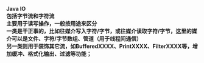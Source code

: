 <strong>Java IO<strong></br>
包括字节流和字符流</br>
主要用于读写操作，一般按用途来区分</br>
一类是干正事的，比如往媒介写入字符/字节，或往媒介读取字符/字节，这里的媒介可以是文件、字符/字节数组、管道（用于线程间通信）</br>
另一类则用于装饰其它流，如BufferedXXXX、PrintXXXX、FilterXXXX等，增加缓冲、格式化输出、过滤等功能；</br>
